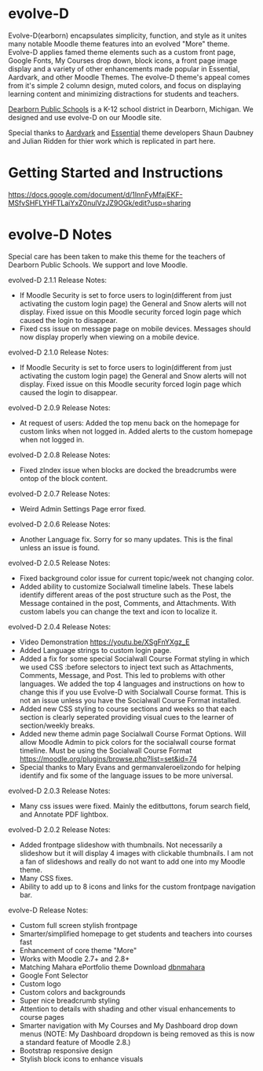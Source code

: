 evolve-D
======================

Evolve-D(earborn) encapsulates simplicity, function, and style as it unites many notable Moodle theme features into an evolved "More" theme. Evolve-D applies famed theme elements such as a custom front page, Google Fonts, My Courses drop down, block icons, a front page image display and a variety of other enhancements made popular in Essential, Aardvark, and other Moodle Themes.  The evolve-D theme's appeal comes from it's simple 2 column design, muted colors, and focus on displaying learning content and minimizing distractions for students and teachers.

[Dearborn Public Schools](http://dearbornschools.org) is a K-12 school district in Dearborn, Michigan. We designed and use evolve-D on our Moodle site.

Special thanks to [Aardvark](https://moodle.org/plugins/view.php?plugin=theme_aardvark) and [Essential](https://moodle.org/plugins/view.php?plugin=theme_essential) theme developers Shaun Daubney and Julian Ridden for thier work which is replicated in part here.

Getting Started and Instructions
======================
https://docs.google.com/document/d/1InnFyMfajEKF-MSfvSHFLYHFTLaiYxZ0nulVzJZ9OGk/edit?usp=sharing


evolve-D Notes
======================
Special care has been taken to make this theme for the teachers of Dearborn Public Schools.  We support and love Moodle.

evolved-D 2.1.1 Release Notes:
- If Moodle Security is set to force users to login(different from just activating the custom login page) the General and Snow alerts will not display.  Fixed issue on this Moodle security forced login page which caused the login to disappear. 
- Fixed css issue on message page on mobile devices.  Messages should now display properly when viewing on a mobile device.

evolved-D 2.1.0 Release Notes:
- If Moodle Security is set to force users to login(different from just activating the custom login page) the General and Snow alerts will not display.  Fixed issue on this Moodle security forced login page which caused the login to disappear. 

evolved-D 2.0.9 Release Notes:
- At request of users: Added the top menu back on the homepage for custom links when not logged in. Added alerts to the custom homepage when not logged in.

evolved-D 2.0.8 Release Notes:
- Fixed zIndex issue when blocks are docked the breadcrumbs were ontop of the block content.

evolved-D 2.0.7 Release Notes:
- Weird Admin Settings Page error fixed.


evolved-D 2.0.6 Release Notes:
- Another Language fix.  Sorry for so many updates.  This is the final unless an issue is found.

evolved-D 2.0.5 Release Notes:
- Fixed background color issue for current topic/week not changing color.
- Added ability to customize Socialwall timeline labels.  These labels identify different areas of the post structure such as the Post, the Message contained in the post, Comments, and Attachments.  With custom labels you can change the text and icon to localize it.


evolved-D 2.0.4 Release Notes:
- Video Demonstration https://youtu.be/XSgFnYXgz_E
- Added Language strings to custom login page.
- Added a fix for some special Socialwall Course Format styling in which we used CSS :before selectors to inject text such as Attachments, Comments, Message, and Post.  This led to problems with other languages.  We added the top 4 languages and instructions on how to change this if you use Evolve-D with Socialwall Course format.  This is not an issue unless you have the Socialwall Course Format installed.
- Added new CSS styling to course sections and weeks so that each section is clearly seperated providing visual cues to the learner of section/weekly breaks. 
- Added new theme admin page Socialwall Course Format Options.  Will allow Moodle Admin to pick colors for the socialwall course format timeline.  Must be using the Socialwall Course Format  https://moodle.org/plugins/browse.php?list=set&id=74
- Special thanks to Mary Evans and germanvaleroelizondo for helping identify and fix some of the language issues to be more universal. 

evolved-D 2.0.3 Release Notes:
- Many css issues were fixed. Mainly the editbuttons, forum search field, and Annotate PDF lightbox.

evolved-D 2.0.2 Release Notes:
- Added frontpage slideshow with thumbnails.  Not necessarily a slideshow but it will display 4 images with clickable thumbnails.  I am not a fan of slideshows and really do not want to add one into my Moodle theme.  
- Many CSS fixes.
- Ability to add up to 8 icons and links for the custom frontpage navigation bar.

evolve-D Release Notes:
 - Custom full screen stylish frontpage
 - Smarter/simplified homepage to get students and teachers into courses fast
 - Enhancement of core theme "More"
 - Works with Moodle 2.7+ and 2.8+
 - Matching Mahara ePortfolio theme Download [dbnmahara](https://github.com/kennibc/dbnmahara)
 - Google Font Selector
 - Custom logo
 - Custom colors and backgrounds
 - Super nice breadcrumb styling
 - Attention to details with shading and other visual enhancements to course pages
 - Smarter navigation with My Courses and My Dashboard drop down menus
(NOTE:  My Dashboard dropdown is being removed as this is now a standard feature of Moodle 2.8.)
 - Bootstrap responsive design
 - Stylish block icons to enhance visuals
